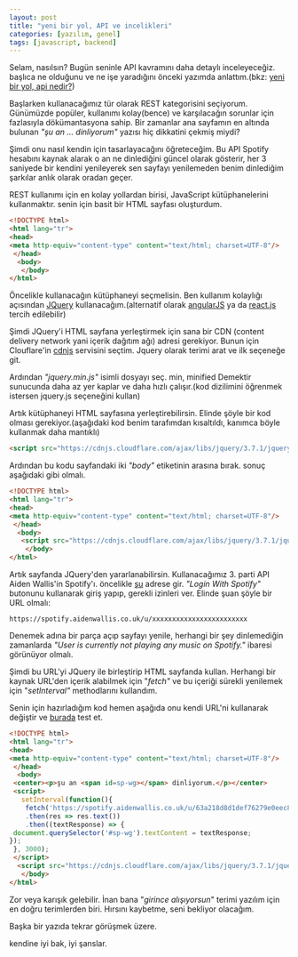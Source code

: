 ```yaml
---
layout: post
title: "yeni bir yol, API ve incelikleri"
categories: [yazılım, genel]
tags: [javascript, backend]
---
```


Selam, nasılsın? Bugün seninle API kavramını daha detaylı inceleyeceğiz. başlıca ne olduğunu ve ne işe yaradığını önceki yazımda anlattım.(bkz: [yeni bir yol, api nedir?](https://akakadir.github.io/baslangic5.html))

Başlarken kullanacağımız tür olarak REST kategorisini seçiyorum. Günümüzde popüler, kullanımı kolay(bence) ve karşılacağın sorunlar için fazlasıyla dökümantasyona sahip. Bir zamanlar ana sayfamın en altında bulunan *"şu an ... dinliyorum"* yazısı hiç dikkatini çekmiş miydi?

Şimdi onu nasıl kendin için tasarlayacağını öğreteceğim. Bu API Spotify hesabını kaynak alarak o an ne dinlediğini güncel olarak gösterir, her 3 saniyede bir kendini yenileyerek sen sayfayı yenilemeden benim dinlediğim şarkılar anlık olarak oradan geçer.

REST kullanımı için en kolay yollardan birisi, JavaScript kütüphanelerini kullanmaktır. senin için basit bir HTML sayfası oluşturdum.

````html
<!DOCTYPE html>
<html lang="tr">
<head>
<meta http-equiv="content-type" content="text/html; charset=UTF-8"/>
 </head>
  <body>
   </body>
</html>
````

Öncelikle kullanacağın kütüphaneyi seçmelisin. Ben kullanım kolaylığı açısından [JQuery](https://jquery.com/) kullanacağım.(alternatif olarak [angularJS](https://angularjs.org/) ya da [react.js](https://react.dev/) tercih edilebilir)

Şimdi JQuery'i HTML sayfana yerleştirmek için sana bir CDN (content delivery network yani içerik dağıtım ağı) adresi gerekiyor. Bunun için Clouflare'in [cdnjs](https://cdnjs.com/) servisini seçtim. Jquery olarak terimi arat ve ilk seçeneğe git. 

Ardından *"jquery.min.js"* isimli dosyayı seç. min, minified Demektir sunucunda daha az yer kaplar ve daha hızlı çalışır.(kod dizilimini öğrenmek istersen jquery.js seçeneğini kullan)

Artık kütüphaneyi HTML sayfasına yerleştirebilirsin. Elinde şöyle bir kod olması gerekiyor.(aşağıdaki kod benim tarafımdan kısaltıldı, kanımca böyle kullanmak daha mantıklı)

````html
<script src="https://cdnjs.cloudflare.com/ajax/libs/jquery/3.7.1/jquery.min.js" crossorigin="anonymous"></script>
````

Ardından bu kodu sayfandaki iki *"body"* etiketinin arasına bırak. sonuç aşağıdaki gibi olmalı.

````html
<!DOCTYPE html>
<html lang="tr">
<head>
<meta http-equiv="content-type" content="text/html; charset=UTF-8"/>
 </head>
  <body>
   <script src="https://cdnjs.cloudflare.com/ajax/libs/jquery/3.7.1/jquery.min.js" crossorigin="anonymous"></script>
    </body>
</html>
````

Artık sayfanda JQuery'den yararlanabilirsin. Kullanacağımız 3. parti API Aiden Wallis'in Spotify'ı. öncelikle [şu](https://spotify.aidenwallis.co.uk/) adrese gir. *"Login With Spotify"* butonunu kullanarak giriş yapıp, gerekli izinleri ver. Elinde şuan şöyle bir URL olmalı:

````text
https://spotify.aidenwallis.co.uk/u/xxxxxxxxxxxxxxxxxxxxxxxx
````

Denemek adına bir parça açıp sayfayı yenile, herhangi bir şey dinlemediğin zamanlarda *"User is currently not playing any music on Spotify."* ibaresi görünüyor olmalı.

Şimdi bu URL'yi JQuery ile birleştirip HTML sayfanda kullan. Herhangi bir kaynak URL'den içerik alabilmek için "*fetch"* ve bu içeriği sürekli yenilemek için "*setInterval"* methodlarını kullandım. 

Senin için hazırladığım kod hemen aşağıda onu kendi URL'ni kullanarak değiştir ve [burada](https://www.w3schools.com/tryit/tryit.asp?filename=tryhtml_hello) test et.

````html
<!DOCTYPE html>
<html lang="tr">
<head>
<meta http-equiv="content-type" content="text/html; charset=UTF-8"/>
 </head>
  <body>
 <center><p>şu an <span id=sp-wg></span> dinliyorum.</p></center>
 <script>
   setInterval(function(){
    fetch('https://spotify.aidenwallis.co.uk/u/63a218d8d1def76279e0eec8')
    .then(res => res.text())
    .then((textResponse) => {
 document.querySelector('#sp-wg').textContent = textResponse;
});
 }, 3000);
 </script>
  <script src="https://cdnjs.cloudflare.com/ajax/libs/jquery/3.7.1/jquery.min.js" crossorigin="anonymous"></script>
   </body>
</html>
````
Zor veya karışık gelebilir. İnan bana "*girince alışıyorsun*" terimi yazılım için en doğru terimlerden biri. Hırsını kaybetme, seni bekliyor olacağım.

Başka bir yazıda tekrar görüşmek üzere.

kendine iyi bak, iyi şanslar.
